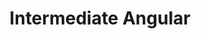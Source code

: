 ---
title: "Intermediate Angular"
description: "Designed for teams who have taken on an Angular codebase"
duration: "3 days"
order: 3
---
